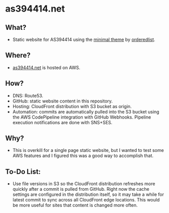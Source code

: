 # as394414.net

## What?
- Static website for AS394414 using the [minimal theme](https://github.com/orderedlist/minimal) by [orderedlist](https://github.com/orderedlist).

## Where?
- [as394414.net](https://as394414.net) is hosted on AWS.

## How?
- DNS: Route53.
- GitHub: static website content in this repository.
- Hosting: CloudFront distribution with S3 bucket as origin.
- Automation: commits are automatically pulled into the S3 bucket using the AWS CodePipeline integration with GitHub Webhooks. Pipeline execution notifications are done with SNS+SES.

## Why?
- This is overkill for a single page static website, but I wanted to test some AWS features and I figured this was a good way to accomplish that.

## To-Do List:
- Use file versions in S3 so the CloudFront distribution refreshes more quickly after a commit is pulled from GitHub. Right now the cache settings are configured in the distribution itself, so it may take a while for latest commit to sync across all CloudFront edge locations. This would be more useful for sites that content is changed more often.

